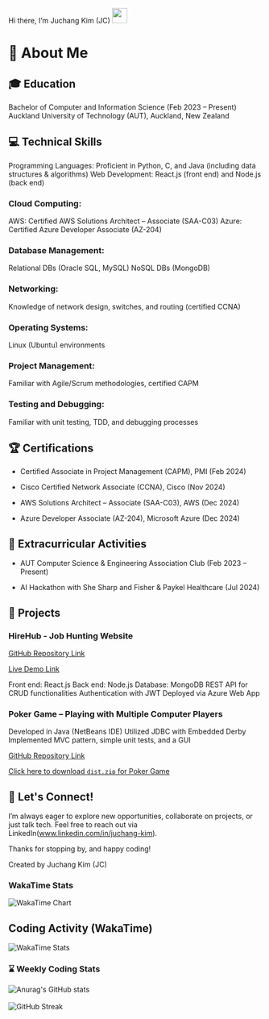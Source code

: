 Hi there, I’m Juchang Kim (JC) <img src="https://media.giphy.com/media/hvRJCLFzcasrR4ia7z/giphy.gif" width="30px">

# :wave: About Me

## :mortar_board: Education
Bachelor of Computer and Information Science (Feb 2023 – Present)
Auckland University of Technology (AUT), Auckland, New Zealand


## :computer: Technical Skills
Programming Languages: Proficient in Python, C, and Java (including data structures & algorithms)
Web Development: React.js (front end) and Node.js (back end)

### Cloud Computing:
AWS: Certified AWS Solutions Architect – Associate (SAA-C03)
Azure: Certified Azure Developer Associate (AZ-204)

### Database Management:
Relational DBs (Oracle SQL, MySQL)
NoSQL DBs (MongoDB)

### Networking: 
Knowledge of network design, switches, and routing (certified CCNA)

### Operating Systems: 
Linux (Ubuntu) environments

### Project Management: 
Familiar with Agile/Scrum methodologies, certified CAPM

### Testing and Debugging: 
Familiar with unit testing, TDD, and debugging processes

## :trophy: Certifications
- Certified Associate in Project Management (CAPM), PMI (Feb 2024)

- Cisco Certified Network Associate (CCNA), Cisco (Nov 2024)

- AWS Solutions Architect – Associate (SAA-C03), AWS (Dec 2024)

- Azure Developer Associate (AZ-204), Microsoft Azure (Dec 2024)


## :star2: Extracurricular Activities
- AUT Computer Science & Engineering Association Club (Feb 2023 – Present)

- AI Hackathon with She Sharp and Fisher & Paykel Healthcare (Jul 2024)


## :rocket: Projects
### HireHub - Job Hunting Website
[GitHub Repository Link](https://github.com/JuchangKim/HireHubWeb.git)

[Live Demo Link](https://hirehub-bbfsh4a5feexh3gt.newzealandnorth-01.azurewebsites.net/)

Front end: React.js
Back end: Node.js
Database: MongoDB
REST API for CRUD functionalities
Authentication with JWT
Deployed via Azure Web App

### Poker Game – Playing with Multiple Computer Players
Developed in Java (NetBeans IDE)
Utilized JDBC with Embedded Derby
Implemented MVC pattern, simple unit tests, and a GUI

[GitHub Repository Link](https://github.com/JuchangKim/PokerApp.git)

[Click here to download `dist.zip` for Poker Game](https://github.com/JuchangKim/PokerApp/raw/main/Assignment1/dist.zip)


## :handshake: Let's Connect!
I’m always eager to explore new opportunities, collaborate on projects, or just talk tech. Feel free to reach out via LinkedIn(www.linkedin.com/in/juchang-kim).

Thanks for stopping by, and happy coding!

Created by Juchang Kim (JC)

### WakaTime Stats

![WakaTime Chart](https://wakatime.com/share/@J0CKim/9001820-d65f-4dbe-9b61-a1a89182fcaf.svg)

## Coding Activity (WakaTime)

![WakaTime Stats](https://wakatime.com/share/@J0CKim/9001820-d65f-4dbe-9b61-a1a89182fcaf.svg)
### ⌛ Weekly Coding Stats

<!--START_SECTION:waka-->
<!--END_SECTION:waka-->

![Anurag's GitHub stats](https://github-readme-stats.vercel.app/api?username=JuchangKim)
<br>
<br>
![GitHub Streak](https://streak-stats.demolab.com?user=JuchangKim&theme=vue&mode=weekly)
